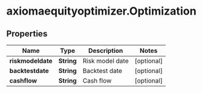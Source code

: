 # axiomaequityoptimizer.Optimization

## Properties

Name | Type | Description | Notes
------------ | ------------- | ------------- | -------------
**riskmodeldate** | **String** | Risk model date | [optional] 
**backtestdate** | **String** | Backtest date | [optional] 
**cashflow** | **String** | Cash flow | [optional] 


